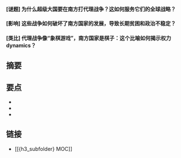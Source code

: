 #### [谜题] 为什么超级大国要在南方打代理战争？这如何服务它们的全球战略？


#### [影响] 这些战争如何破坏了南方国家的发展，导致长期贫困和政治不稳定？


#### [类比] 代理战争像“象棋游戏”，南方国家是棋子：这个比喻如何揭示权力 dynamics？


## 摘要


## 要点

- 
- 
- 

## 链接

- [[{h3_subfolder} MOC]]
